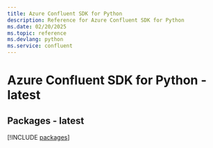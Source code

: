 ```yaml
---
title: Azure Confluent SDK for Python
description: Reference for Azure Confluent SDK for Python
ms.date: 02/20/2025
ms.topic: reference
ms.devlang: python
ms.service: confluent
---
```

# Azure Confluent SDK for Python - latest
## Packages - latest
[!INCLUDE [packages](confluent-index.md)]